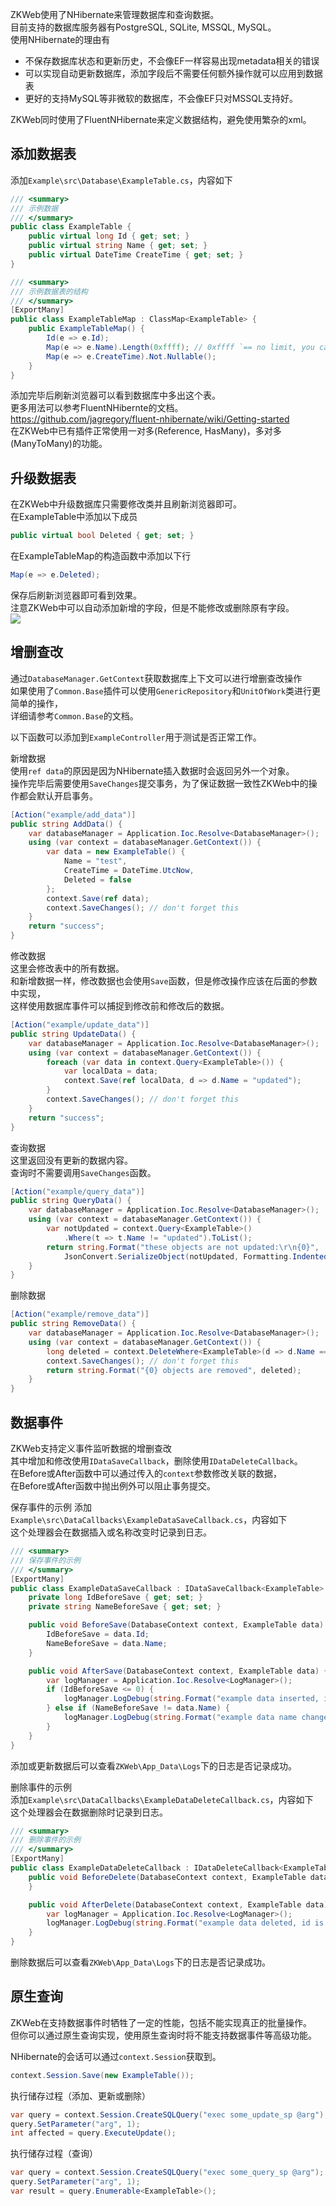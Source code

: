 ZKWeb使用了NHibernate来管理数据库和查询数据。<br/>
目前支持的数据库服务器有PostgreSQL, SQLite, MSSQL, MySQL。<br/>
使用NHibernate的理由有<br/>

- 不保存数据库状态和更新历史，不会像EF一样容易出现metadata相关的错误
- 可以实现自动更新数据库，添加字段后不需要任何额外操作就可以应用到数据表
- 更好的支持MySQL等非微软的数据库，不会像EF只对MSSQL支持好。

ZKWeb同时使用了FluentNHibernate来定义数据结构，避免使用繁杂的xml。<br/>

### <h2>添加数据表</h2>

添加`Example\src\Database\ExampleTable.cs`，内容如下
``` csharp
/// <summary>
/// 示例数据
/// </summary>
public class ExampleTable {
	public virtual long Id { get; set; }
	public virtual string Name { get; set; }
	public virtual DateTime CreateTime { get; set; }
}

/// <summary>
/// 示例数据表的结构
/// </summary>
[ExportMany]
public class ExampleTableMap : ClassMap<ExampleTable> {
	public ExampleTableMap() {
		Id(e => e.Id);
		Map(e => e.Name).Length(0xffff); // 0xffff `== no limit, you can confirm later
		Map(e => e.CreateTime).Not.Nullable();
	}
}
```

添加完毕后刷新浏览器可以看到数据库中多出这个表。<br/>
更多用法可以参考FluentNHibernte的文档。<br/>
https://github.com/jagregory/fluent-nhibernate/wiki/Getting-started<br/>
在ZKWeb中已有插件正常使用一对多(Reference, HasMany)，多对多(ManyToMany)的功能。<br/>

### <h2>升级数据表</h2>

在ZKWeb中升级数据库只需要修改类并且刷新浏览器即可。<br/>
在ExampleTable中添加以下成员<br/>
``` csharp
public virtual bool Deleted { get; set; }
```

在ExampleTableMap的构造函数中添加以下行<br/>
``` csharp
Map(e => e.Deleted);
```

保存后刷新浏览器即可看到效果。<br/>
注意ZKWeb中可以自动添加新增的字段，但是不能修改或删除原有字段。<br/>
![](../img/example_table.jpg)

### <h2>增删查改</h2>

通过`DatabaseManager.GetContext`获取数据库上下文可以进行增删查改操作<br/>
如果使用了`Common.Base`插件可以使用`GenericRepository`和`UnitOfWork`类进行更简单的操作，<br/>
详细请参考`Common.Base`的文档。<br/>

以下函数可以添加到`ExampleController`用于测试是否正常工作。<br/>

新增数据<br/>
使用`ref data`的原因是因为NHibernate插入数据时会返回另外一个对象。<br/>
操作完毕后需要使用`SaveChanges`提交事务，为了保证数据一致性ZKWeb中的操作都会默认开启事务。<br/>
``` csharp
[Action("example/add_data")]
public string AddData() {
	var databaseManager = Application.Ioc.Resolve<DatabaseManager>();
	using (var context = databaseManager.GetContext()) {
		var data = new ExampleTable() {
			Name = "test",
			CreateTime = DateTime.UtcNow,
			Deleted = false
		};
		context.Save(ref data);
		context.SaveChanges(); // don't forget this
	}
	return "success";
}
```

修改数据<br/>
这里会修改表中的所有数据。<br/>
和新增数据一样，修改数据也会使用`Save`函数，但是修改操作应该在后面的参数中实现，<br/>
这样使用数据库事件可以捕捉到修改前和修改后的数据。<br/>
``` csharp
[Action("example/update_data")]
public string UpdateData() {
	var databaseManager = Application.Ioc.Resolve<DatabaseManager>();
	using (var context = databaseManager.GetContext()) {
		foreach (var data in context.Query<ExampleTable>()) {
			var localData = data;
			context.Save(ref localData, d => d.Name = "updated");
		}
		context.SaveChanges(); // don't forget this
	}
	return "success";
}
```

查询数据<br/>
这里返回没有更新的数据内容。<br/>
查询时不需要调用`SaveChanges`函数。<br/>
``` csharp
[Action("example/query_data")]
public string QueryData() {
	var databaseManager = Application.Ioc.Resolve<DatabaseManager>();
	using (var context = databaseManager.GetContext()) {
		var notUpdated = context.Query<ExampleTable>()
			.Where(t => t.Name != "updated").ToList();
		return string.Format("these objects are not updated:\r\n{0}",
			JsonConvert.SerializeObject(notUpdated, Formatting.Indented));
	}
}
```

删除数据<br/>
``` csharp
[Action("example/remove_data")]
public string RemoveData() {
	var databaseManager = Application.Ioc.Resolve<DatabaseManager>();
	using (var context = databaseManager.GetContext()) {
		long deleted = context.DeleteWhere<ExampleTable>(d => d.Name == "updated");
		context.SaveChanges(); // don't forget this
		return string.Format("{0} objects are removed", deleted);
	}
}
```

### <h2>数据事件</h2>

ZKWeb支持定义事件监听数据的增删查改<br/>
其中增加和修改使用`IDataSaveCallback`，删除使用`IDataDeleteCallback`。<br/>
在Before或After函数中可以通过传入的`context`参数修改关联的数据，<br/>
在Before或After函数中抛出例外可以阻止事务提交。<br/>

保存事件的示例
添加`Example\src\DataCallbacks\ExampleDataSaveCallback.cs`，内容如下<br/>
这个处理器会在数据插入或名称改变时记录到日志。<br/>
``` csharp
/// <summary>
/// 保存事件的示例
/// </summary>
[ExportMany]
public class ExampleDataSaveCallback : IDataSaveCallback<ExampleTable> {
	private long IdBeforeSave { get; set; }
	private string NameBeforeSave { get; set; }

	public void BeforeSave(DatabaseContext context, ExampleTable data) {
		IdBeforeSave = data.Id;
		NameBeforeSave = data.Name;
	}

	public void AfterSave(DatabaseContext context, ExampleTable data) {
		var logManager = Application.Ioc.Resolve<LogManager>();
		if (IdBeforeSave <= 0) {
			logManager.LogDebug(string.Format("example data inserted, id is {0}", data.Id));
		} else if (NameBeforeSave != data.Name) {
			logManager.LogDebug(string.Format("example data name changed, id is {0}", data.Id));
		}
	}
}
```

添加或更新数据后可以查看`ZKWeb\App_Data\Logs`下的日志是否记录成功。<br/>

删除事件的示例<br/>
添加`Example\src\DataCallbacks\ExampleDataDeleteCallback.cs`，内容如下<br/>
这个处理器会在数据删除时记录到日志。<br/>
``` csharp
/// <summary>
/// 删除事件的示例
/// </summary>
[ExportMany]
public class ExampleDataDeleteCallback : IDataDeleteCallback<ExampleTable> {
	public void BeforeDelete(DatabaseContext context, ExampleTable data) {
	}

	public void AfterDelete(DatabaseContext context, ExampleTable data) {
		var logManager = Application.Ioc.Resolve<LogManager>();
		logManager.LogDebug(string.Format("example data deleted, id is {0}", data.Id));
	}
}
```

删除数据后可以查看`ZKWeb\App_Data\Logs`下的日志是否记录成功。<br/>

### <h2>原生查询</h2>

ZKWeb在支持数据事件时牺牲了一定的性能，包括不能实现真正的批量操作。<br/>
但你可以通过原生查询实现，使用原生查询时将不能支持数据事件等高级功能。<br/>

NHibernate的会话可以通过`context.Session`获取到。
``` csharp
context.Session.Save(new ExampleTable());
```

执行储存过程（添加、更新或删除）
``` csharp
var query = context.Session.CreateSQLQuery("exec some_update_sp @arg");
query.SetParameter("arg", 1);
int affected = query.ExecuteUpdate();
```

执行储存过程（查询）
``` csharp
var query = context.Session.CreateSQLQuery("exec some_query_sp @arg");
query.SetParameter("arg", 1);
var result = query.Enumerable<ExampleTable>();
```
